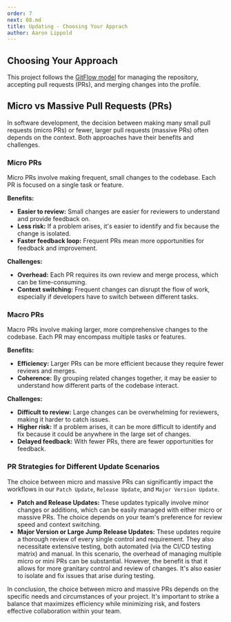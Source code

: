 ```yaml
---
order: 7
next: 08.md
title: Updating - Choosing Your Apprach
author: Aaron Lippold
---
```


## Choosing Your Approach

This project follows the [GitFlow model](https://docs.github.com/en/get-started/quickstart/github-flow "GitFlow Announcement Blog") for managing the repository, accepting pull requests (PRs), and merging changes into the profile.

## Micro vs Massive Pull Requests (PRs)

In software development, the decision between making many small pull requests (micro PRs) or fewer, larger pull requests (massive PRs) often depends on the context. Both approaches have their benefits and challenges.

### Micro PRs

Micro PRs involve making frequent, small changes to the codebase. Each PR is focused on a single task or feature.

**Benefits:**

- **Easier to review:** Small changes are easier for reviewers to understand and provide feedback on.
- **Less risk:** If a problem arises, it's easier to identify and fix because the change is isolated.
- **Faster feedback loop:** Frequent PRs mean more opportunities for feedback and improvement.

**Challenges:**

- **Overhead:** Each PR requires its own review and merge process, which can be time-consuming.
- **Context switching:** Frequent changes can disrupt the flow of work, especially if developers have to switch between different tasks.

### Macro PRs

Macro PRs involve making larger, more comprehensive changes to the codebase. Each PR may encompass multiple tasks or features.

**Benefits:**

- **Efficiency:** Larger PRs can be more efficient because they require fewer reviews and merges.
- **Coherence:** By grouping related changes together, it may be easier to understand how different parts of the codebase interact.

**Challenges:**

- **Difficult to review:** Large changes can be overwhelming for reviewers, making it harder to catch issues.
- **Higher risk:** If a problem arises, it can be more difficult to identify and fix because it could be anywhere in the large set of changes.
- **Delayed feedback:** With fewer PRs, there are fewer opportunities for feedback.

### PR Strategies for Different Update Scenarios

The choice between micro and massive PRs can significantly impact the workflows in our `Patch Update`, `Release Update`, and `Major Version Update`.

- **Patch and Release Updates:** These updates typically involve minor changes or additions, which can be easily managed with either micro or massive PRs. The choice depends on your team's preference for review speed and context switching.
- **Major Version or Large Jump Release Updates:** These updates require a thorough review of every single control and requirement. They also necessitate extensive testing, both automated (via the CI/CD testing matrix) and manual. In this scenario, the overhead of managing multiple micro or mini PRs can be substantial. However, the benefit is that it allows for more granitary control and review of changes. It's also easier to isolate and fix issues that arise during testing.

In conclusion, the choice between micro and massive PRs depends on the specific needs and circumstances of your project. It's important to strike a balance that maximizes efficiency while minimizing risk, and fosters effective collaboration within your team.